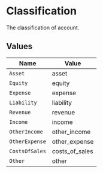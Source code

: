 # Classification

The classification of account.


## Values

| Name           | Value          |
| -------------- | -------------- |
| `Asset`        | asset          |
| `Equity`       | equity         |
| `Expense`      | expense        |
| `Liability`    | liability      |
| `Revenue`      | revenue        |
| `Income`       | income         |
| `OtherIncome`  | other_income   |
| `OtherExpense` | other_expense  |
| `CostsOfSales` | costs_of_sales |
| `Other`        | other          |